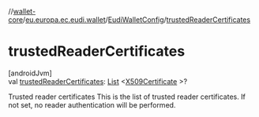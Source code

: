 //[wallet-core](../../../index.md)/[eu.europa.ec.eudi.wallet](../index.md)/[EudiWalletConfig](index.md)/[trustedReaderCertificates](trusted-reader-certificates.md)

# trustedReaderCertificates

[androidJvm]\
val [trustedReaderCertificates](trusted-reader-certificates.md): [List](https://kotlinlang.org/api/latest/jvm/stdlib/kotlin.collections/-list/index.html)
&lt;[X509Certificate](https://developer.android.com/reference/kotlin/java/security/cert/X509Certificate.html)
&gt;?

Trusted reader certificates This is the list of trusted reader certificates. If not set, no reader
authentication will be performed.
